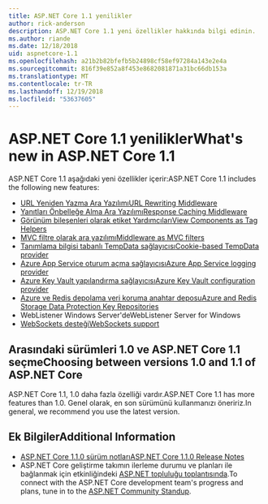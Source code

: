 ```yaml
---
title: ASP.NET Core 1.1 yenilikler
author: rick-anderson
description: ASP.NET Core 1.1 yeni özellikler hakkında bilgi edinin.
ms.author: riande
ms.date: 12/18/2018
uid: aspnetcore-1.1
ms.openlocfilehash: a21b2b82bfefb5b24898cf58ef97284a143e2e4a
ms.sourcegitcommit: 816f39e852a8f453e8682081871a31bc66db153a
ms.translationtype: MT
ms.contentlocale: tr-TR
ms.lasthandoff: 12/19/2018
ms.locfileid: "53637605"
---
```

# <a name="whats-new-in-aspnet-core-11"></a><span data-ttu-id="65cdd-103">ASP.NET Core 1.1 yenilikler</span><span class="sxs-lookup"><span data-stu-id="65cdd-103">What's new in ASP.NET Core 1.1</span></span>

<span data-ttu-id="65cdd-104">ASP.NET Core 1.1 aşağıdaki yeni özellikler içerir:</span><span class="sxs-lookup"><span data-stu-id="65cdd-104">ASP.NET Core 1.1 includes the following new features:</span></span>

- [<span data-ttu-id="65cdd-105">URL Yeniden Yazma Ara Yazılımı</span><span class="sxs-lookup"><span data-stu-id="65cdd-105">URL Rewriting Middleware</span></span>](xref:fundamentals/url-rewriting)
- [<span data-ttu-id="65cdd-106">Yanıtları Önbelleğe Alma Ara Yazılımı</span><span class="sxs-lookup"><span data-stu-id="65cdd-106">Response Caching Middleware</span></span>](xref:performance/caching/middleware)
- [<span data-ttu-id="65cdd-107">Görünüm bileşenleri olarak etiket Yardımcıları</span><span class="sxs-lookup"><span data-stu-id="65cdd-107">View Components as Tag Helpers</span></span>](xref:mvc/views/view-components#invoking-a-view-component-as-a-tag-helper)
- [<span data-ttu-id="65cdd-108">MVC filtre olarak ara yazılımı</span><span class="sxs-lookup"><span data-stu-id="65cdd-108">Middleware as MVC filters</span></span>](xref:mvc/controllers/filters#using-middleware-in-the-filter-pipeline)
- [<span data-ttu-id="65cdd-109">Tanımlama bilgisi tabanlı TempData sağlayıcısı</span><span class="sxs-lookup"><span data-stu-id="65cdd-109">Cookie-based TempData provider</span></span>](xref:fundamentals/app-state#tempdata)
- [<span data-ttu-id="65cdd-110">Azure App Service oturum açma sağlayıcısı</span><span class="sxs-lookup"><span data-stu-id="65cdd-110">Azure App Service logging provider</span></span>](xref:fundamentals/logging/index#azure-app-service-provider)
- [<span data-ttu-id="65cdd-111">Azure Key Vault yapılandırma sağlayıcısı</span><span class="sxs-lookup"><span data-stu-id="65cdd-111">Azure Key Vault configuration provider</span></span>](xref:security/key-vault-configuration)
- [<span data-ttu-id="65cdd-112">Azure ve Redis depolama veri koruma anahtar deposu</span><span class="sxs-lookup"><span data-stu-id="65cdd-112">Azure and Redis Storage Data Protection Key Repositories</span></span>](xref:security/data-protection/implementation/key-storage-providers#azure-and-redis)
- <span data-ttu-id="65cdd-113">WebListener Windows Server'de</span><span class="sxs-lookup"><span data-stu-id="65cdd-113">WebListener Server for Windows</span></span>
- [<span data-ttu-id="65cdd-114">WebSockets desteği</span><span class="sxs-lookup"><span data-stu-id="65cdd-114">WebSockets support</span></span>](xref:fundamentals/websockets)

## <a name="choosing-between-versions-10-and-11-of-aspnet-core"></a><span data-ttu-id="65cdd-115">Arasındaki sürümleri 1.0 ve ASP.NET Core 1.1 seçme</span><span class="sxs-lookup"><span data-stu-id="65cdd-115">Choosing between versions 1.0 and 1.1 of ASP.NET Core</span></span>

<span data-ttu-id="65cdd-116">ASP.NET Core 1.1, 1.0 daha fazla özelliği vardır.</span><span class="sxs-lookup"><span data-stu-id="65cdd-116">ASP.NET Core 1.1 has more features than 1.0.</span></span> <span data-ttu-id="65cdd-117">Genel olarak, en son sürümünü kullanmanızı öneririz.</span><span class="sxs-lookup"><span data-stu-id="65cdd-117">In general, we recommend you use the latest version.</span></span>

## <a name="additional-information"></a><span data-ttu-id="65cdd-118">Ek Bilgiler</span><span class="sxs-lookup"><span data-stu-id="65cdd-118">Additional Information</span></span>

- [<span data-ttu-id="65cdd-119">ASP.NET Core 1.1.0 sürüm notları</span><span class="sxs-lookup"><span data-stu-id="65cdd-119">ASP.NET Core 1.1.0 Release Notes</span></span>](https://github.com/aspnet/Home/releases/tag/1.1.0)
- <span data-ttu-id="65cdd-120">ASP.NET Core geliştirme takımın ilerleme durumu ve planları ile bağlanmak için etkinliğindeki [ASP.NET topluluğu toplantısında](https://live.asp.net/).</span><span class="sxs-lookup"><span data-stu-id="65cdd-120">To connect with the ASP.NET Core development team's progress and plans, tune in to the [ASP.NET Community Standup](https://live.asp.net/).</span></span>
